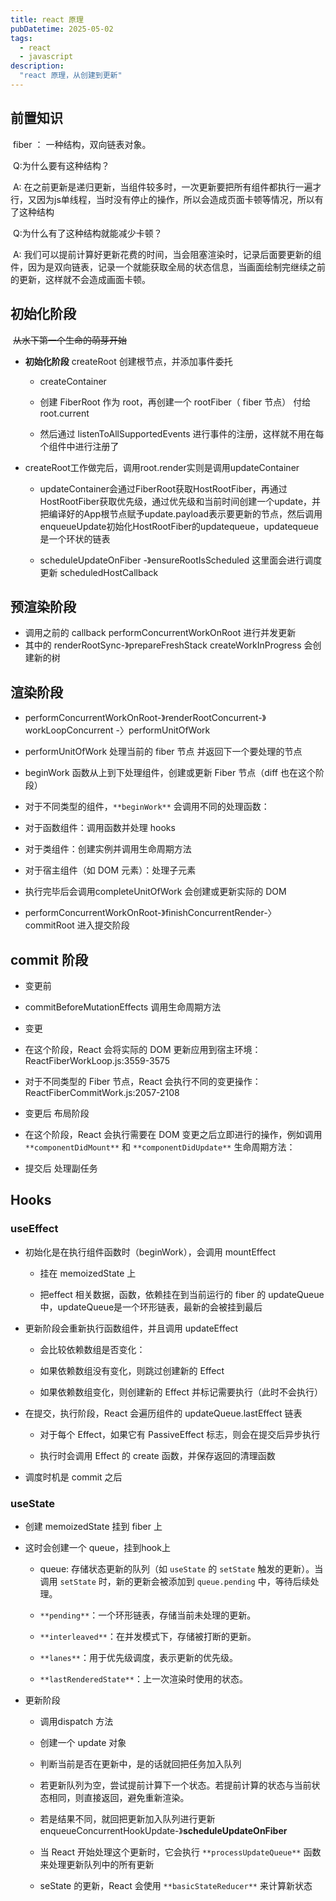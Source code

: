 ```yaml
---
title: react 原理
pubDatetime: 2025-05-02
tags:
  - react
  - javascript
description:
  "react 原理，从创建到更新"
---
```


## 前置知识

​	fiber ： 一种结构，双向链表对象。

​	Q:为什么要有这种结构？

​	A: 在之前更新是递归更新，当组件较多时，一次更新要把所有组件都执行一遍才行，又因为js单线程，当时没有停止的操作，所以会造成页面卡顿等情况，所以有了这种结构

​	Q:为什么有了这种结构就能减少卡顿？

​	A: 我们可以提前计算好更新花费的时间，当会阻塞渲染时，记录后面要更新的组件，因为是双向链表，记录一个就能获取全局的状态信息，当画面绘制完继续之前的更新，这样就不会造成画面卡顿。

## 初始化阶段	

​	~~从水下第一个生命的萌芽开始~~

- **初始化阶段** createRoot 创建根节点，并添加事件委托

  - createContainer

  - 创建 FiberRoot 作为 root，再创建一个 rootFiber（ fiber 节点） 付给 root.current

  - 然后通过 listenToAllSupportedEvents 进行事件的注册，这样就不用在每个组件中进行注册了

- createRoot工作做完后，调用root.render实则是调用updateContainer

  - updateContainer会通过FiberRoot获取HostRootFiber，再通过HostRootFiber获取优先级，通过优先级和当前时间创建一个update，并把编译好的App根节点赋予update.payload表示要更新的节点，然后调用enqueueUpdate初始化HostRootFiber的updatequeue，updatequeue是一个环状的链表

  - scheduleUpdateOnFiber -》ensureRootIsScheduled 这里面会进行调度更新 scheduledHostCallback

## 预**渲染阶段** 

- 调用之前的 callback performConcurrentWorkOnRoot 进行并发更新
- 其中的 renderRootSync-》prepareFreshStack  createWorkInProgress 会创建新的树 

## 渲染阶段

- performConcurrentWorkOnRoot-》renderRootConcurrent-》workLoopConcurrent -〉performUnitOfWork

- performUnitOfWork 处理当前的 fiber 节点 并返回下一个要处理的节点
- beginWork 函数从上到下处理组件，创建或更新 Fiber 节点（diff 也在这个阶段）

- 对于不同类型的组件，`**beginWork**` 会调用不同的处理函数：
- 对于函数组件：调用函数并处理 hooks
- 对于类组件：创建实例并调用生命周期方法
- 对于宿主组件（如 DOM 元素）：处理子元素

- 执行完毕后会调用completeUnitOfWork 会创建或更新实际的 DOM
- performConcurrentWorkOnRoot-》finishConcurrentRender-〉commitRoot 进入提交阶段

## commit 阶段

- 变更前

- commitBeforeMutationEffects 调用生命周期方法

- 变更

- 在这个阶段，React 会将实际的 DOM 更新应用到宿主环境： ReactFiberWorkLoop.js:3559-3575
- 对于不同类型的 Fiber 节点，React 会执行不同的变更操作： ReactFiberCommitWork.js:2057-2108

- 变更后 布局阶段

- 在这个阶段，React 会执行需要在 DOM 变更之后立即进行的操作，例如调用 `**componentDidMount**` 和 `**componentDidUpdate**` 生命周期方法：

- 提交后 处理副任务

## Hooks

### useEffect

- 初始化是在执行组件函数时（beginWork），会调用 mountEffect

  - 挂在 memoizedState 上

  - 把effect 相关数据，函数，依赖挂在到当前运行的 fiber 的 updateQueue 中，updateQueue是一个环形链表，最新的会被挂到最后

- 更新阶段会重新执行函数组件，并且调用 updateEffect

  - 会比较依赖数组是否变化：

  - 如果依赖数组没有变化，则跳过创建新的 Effect

  - 如果依赖数组变化，则创建新的 Effect 并标记需要执行（此时不会执行）

- 在提交，执行阶段，React 会遍历组件的 updateQueue.lastEffect 链表

  - 对于每个 Effect，如果它有 PassiveEffect 标志，则会在提交后异步执行

  - 执行时会调用 Effect 的 create 函数，并保存返回的清理函数

- 调度时机是 commit 之后

### useState

- 创建 memoizedState 挂到 fiber 上

- 这时会创建一个 queue，挂到hook上

  - queue: 存储状态更新的队列（如 `useState` 的 `setState` 触发的更新）。当调用 `setState` 时，新的更新会被添加到 `queue.pending` 中，等待后续处理。

  - `**pending**`：一个环形链表，存储当前未处理的更新。

  - `**interleaved**`：在并发模式下，存储被打断的更新。

  - `**lanes**`：用于优先级调度，表示更新的优先级。

  - `**lastRenderedState**`：上一次渲染时使用的状态。

- 更新阶段

  - 调用dispatch 方法

  - 创建一个 update 对象
  - 判断当前是否在更新中，是的话就回把任务加入队列
  - 若更新队列为空，尝试提前计算下一个状态。若提前计算的状态与当前状态相同，则直接返回，避免重新渲染。
  - 若是结果不同，就回把更新加入队列进行更新 enqueueConcurrentHookUpdate-》**scheduleUpdateOnFiber**
  - 当 React 开始处理这个更新时，它会执行 `**processUpdateQueue**` 函数来处理更新队列中的所有更新
  - seState 的更新，React 会使用 `**basicStateReducer**` 来计算新状态